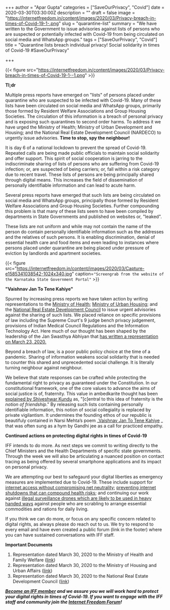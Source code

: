 +++
author = "Apar Gupta"
categories = ["SaveOurPrivacy", "Covid"]
date = 2020-03-30T03:30:00Z
description = ""
draft = false
image = "https://internetfreedom.in/content/images/2020/03/Privacy-breach-in-times-of-Covid-19-1-.png"
slug = "quarantine-list"
summary = "We have written to the Government to issue advisories against lists of persons who are suspected or potentially infected with Covid-19 from being circulated on social media and WhatsApp groups."
tags = ["SaveOurPrivacy", "Covid"]
title = "Quarantine lists breach individual privacy! Social solidarity in times of Covid-19 #SaveOurPrivacy"

+++


{{< figure src="https://internetfreedom.in/content/images/2020/03/Privacy-breach-in-times-of-Covid-19-1--1.png" >}}

**Tl;dr**

Multiple press reports have emerged on "lists" of persons placed under quarantine who are suspected to be infected with Covid-19. Many of these lists have been circulated on social media and WhatsApp groups, primarily those formed by Resident Welfare Associations and Group Housing Societies. The circulation of this information is a  breach of personal privacy and is exposing such quarantines to second order harms. To address it we have urged the Ministry of Health; Ministry of Urban Development and Housing; and  the National Real Estate Development Council (NARDECO) to urgently issue advisories. **Time to stop, spy the neighbour!**

It is day 6 of a national lockdown to prevent the spread of Covid-19. Repeated calls are being made public officials to maintain social solidarity and offer support. This spirit of social cooperation is jarring to the indiscriminate sharing of lists of persons who are suffering from Covid-19 infection; or, are suspected of being carriers; or, fall within a risk category due to recent travel. These lists of persons are being principally shared through digital means. This increases the field of dissemination of personally identifiable information and can lead to acute harm.

Several press reports have emerged that such lists are being circulated on social media and WhatsApp groups, principally those formed by Resident Welfare Associations and Group Housing Societies. Further compounding this problem is that many of these lists seem to have been compiled by departments in State Governments and published on websites or, "leaked".

These lists are not uniform and while may not contain the name of the person do contain personally identifiable information such as the addresses and the relatives of such persons. It is enabling discrimination, denial of essential health care and food items and even leading to instances where persons placed under quarantine are being placed under pressure of eviction by landlords and apartment societies.

{{< figure src="https://internetfreedom.in/content/images/2020/03/Capture-e1585341038542-1024x340.jpg" caption=`"Screengrab from the website of the Karnataka State Government Portal"` >}}

**"Vaishnav Jan To Tene Kahiye"**

Spurred by increasing press reports we have taken action by writing representations to the [Ministry of Health](https://drive.google.com/file/d/1Hov2bcNt0dX2j1pNM_JU-c82muozQNhV/view?usp=sharing); [Ministry of Urban Housing](https://drive.google.com/file/d/1M9EUPaYsrho66FUMUDhpRRSjsMdheboA/view?usp=sharing); and the [National Real Estate Development Council](https://drive.google.com/file/d/1qFXpHcgnt5DJCzN7l1mmjBAWJCQvSmKg/view?usp=sharing) to issue urgent advisories against the sharing of such lists. We placed reliance on specific provisions of law including the Supreme Court's 9 judge bench privacy judgement, provisions of Indian Medical Council Regulations and the Information Technology Act. Here much of our thought has been shaped by the leadership of the Jan Swasthya Abhiyan that [has written a representation on March 23, 2020.](http://phmindia.org/2020/03/23/jsa-statement-on-breach-of-confidentiality-around-coronavirus-cases/) 

Beyond a breach of law, is a poor public policy choice at the time of a pandemic. Sharing of information weakens social solidarity that is needed to counter this shared and unprecedented social challenge. It is literally turning neighbour against neighbour.

We believe that state responses can be crafted while protecting the fundamental right to privacy as guaranteed under the Constitution. In our constitutional framework, one of the core values to advance the aims of social justice is of, fraternity. This value in ambedkarite thought has been [explained by Shiveshwar Kundu](https://roundtableindia.co.in/index.php?option=com_content&view=article&id=9561:ambedkar-s-tryst-with-fraternity&catid=129&Itemid=195) as, "[c]entral to this idea of fraternity is the _notion of friendship_." By releasing such lists containing personally identifiable information, this notion of social collegiality is replaced by private vigilantism. It undermines the founding ethos of our republic is beautifuly contained in Narsi Mehta’s poem  _[Vaishnav Jan To Tene Kahiye](https://en.wikipedia.org/wiki/Vaishnava_Jana_To) _ that was often sung as a hym by Gandhi jee as a call for practiced empathy.

**Continued actions on protecting digital rights in times of Covid-19**

IFF intends to do more. As next steps we commit to writing directly to the Chief Ministers and the Health Departments of specific state governments. Through the week we will also be articulating a nuanced position on contact tracing as being offered by several smartphone applications and its impact on personal privacy.

We are attempting our best to safegaurd your digital liberties as emergency measures are implemented due to Covid-19. These include support for [internet access without compromising net neutrality](https://internetfreedom.in/urgent-steps-to-be-taken-by-the-department-of-telecom-due-to-the-covid/); [preventing internet shutdowns that can compound health risks](https://internetfreedom.in/internet-slowdown-in-jammu-and-kashmir-could-cost-lives-during-covid-19-pandemic/); and continuing our work against [illegal surveillance drones which are likely to be used in heavy handed ways](https://internetfreedom.in/delhi-police-admits-to-using-drones/) against people who are scrabling to arrange essential commodities and rations for daily living.

If you think we can do more, or focus on any specific concern related to digital rights, as always please do reach out to us. We try to respond to every email and have even created a public forum (link in the footer) where you can have sustained conversations with IFF staff.

**Important Documents**

1. Representation dated March 30, 2020 to the Ministry of Health and Family Welfare ([link](https://drive.google.com/file/d/1Hov2bcNt0dX2j1pNM_JU-c82muozQNhV/view?usp=sharing))
2. Representation dated March 30, 2020 to the Ministry of Housing and Urban Affairs ([link](https://drive.google.com/open?id=1qFXpHcgnt5DJCzN7l1mmjBAWJCQvSmKg))
3. Representation dated March 30, 2020 to the National Real Estate Development Council ([link](https://drive.google.com/file/d/1qFXpHcgnt5DJCzN7l1mmjBAWJCQvSmKg/view?usp=sharing))

**_[Become an IFF member](https://internetfreedom.in/donate/) and we assure you we will work hard to protect your digital rights in times of Covid-19. If you want to engage with the IFF staff and community join the [Internet Freedom Forum](https://forum.internetfreedom.in/)!_**

